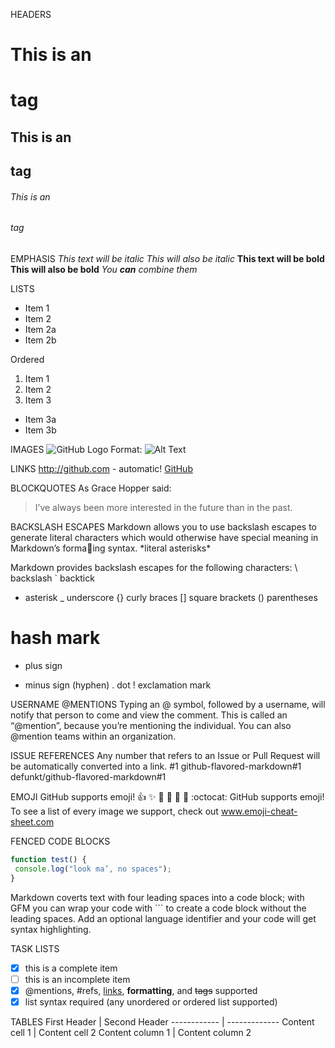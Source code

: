 HEADERS
# This is an <h1> tag
## This is an <h2> tag
###### This is an <h6> tag

EMPHASIS
*This text will be italic*
_This will also be italic_
**This text will be bold**
__This will also be bold__
*You **can** combine them*

LISTS
* Item 1
* Item 2
 * Item 2a
 * Item 2b

Ordered
1. Item 1
2. Item 2
3. Item 3
 * Item 3a
 * Item 3b

IMAGES
![GitHub Logo](/images/logo.png)
Format: ![Alt Text](url)

LINKS
http://github.com - automatic!
[GitHub](http://github.com)

BLOCKQUOTES
As Grace Hopper said:
> I’ve always been more interested
> in the future than in the past.

BACKSLASH ESCAPES
Markdown allows you to use backslash escapes to generate literal characters which
would otherwise have special meaning in Markdown’s formaing syntax.
\*literal asterisks\*

Markdown provides backslash escapes for
the following characters:
\ backslash
` backtick
* asterisk
_ underscore
{} curly braces
[] square brackets
() parentheses
# hash mark
+ plus sign
- minus sign (hyphen)
. dot
! exclamation mark

USERNAME @MENTIONS
Typing an @ symbol, followed by
a username, will notify that person
to come and view the comment.
This is called an “@mention”,
because you’re mentioning the
individual. You can also @mention
teams within an organization.

ISSUE REFERENCES
Any number that refers to an Issue or
Pull Request will be automatically
converted into a link.
#1
github-flavored-markdown#1
defunkt/github-flavored-markdown#1

EMOJI
GitHub supports emoji!
:+1: :sparkles: :camel: :tada:
:rocket: :metal: :octocat:
GitHub supports emoji!
To see a list of every image we
support, check out
www.emoji-cheat-sheet.com

FENCED CODE BLOCKS
```javascript
function test() {
 console.log("look ma’, no spaces");
}
```
Markdown coverts text with four leading spaces into a code block; with GFM you can
wrap your code with ``` to create a code block without the leading spaces. Add an
optional language identifier and your code will get syntax highlighting.

TASK LISTS
- [x] this is a complete item
- [ ] this is an incomplete item
- [x] @mentions, #refs, [links](),
**formatting**, and <del>tags</del>
supported
- [x] list syntax required (any
unordered or ordered list
supported)

TABLES
First Header | Second Header
------------ | -------------
Content cell 1 | Content cell 2
Content column 1 | Content column 2
